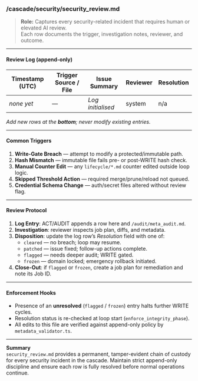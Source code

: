 <!-- @meta {
  "fileType": "audit",
  "subtype": "review",
  "purpose": "Append-only ledger of all security reviews triggered by gate violations, hash mismatches, or high-risk WRITE events.",
  "editPolicy": "appendOnly",
  "routeScope": "security",
  "linkedAudits": ["audit/meta_audit.md"]
} -->

### /cascade/security/security_review.md

> **Role:** Captures every security-related incident that requires human or elevated AI review.  
> Each row documents the trigger, investigation notes, reviewer, and outcome.

---

#### Review Log  (append-only)

| Timestamp (UTC)        | Trigger Source / File             | Issue Summary                           | Reviewer | Resolution |
|------------------------|-----------------------------------|-----------------------------------------|----------|-----------|
| _none yet_             | —                                 | _Log initialised_                       | system   | n/a       |

_Add new rows at the **bottom**; never modify existing entries._

---

#### Common Triggers

1. **Write-Gate Breach** — attempt to modify a protected/immutable path.  
2. **Hash Mismatch** — immutable file fails pre- or post-WRITE hash check.  
3. **Manual Counter Edit** — any `lifecycle/*.md` counter edited outside loop logic.  
4. **Skipped Threshold Action** — required merge/prune/reload not queued.  
5. **Credential Schema Change** — auth/secret files altered without review flag.

---

#### Review Protocol

1. **Log Entry**: ACT/AUDIT appends a row here and `/audit/meta_audit.md`.  
2. **Investigation**: reviewer inspects job plan, diffs, and metadata.  
3. **Disposition**: update the log row’s *Resolution* field with one of:  
   - `cleared` — no breach; loop may resume.  
   - `patched` — issue fixed; follow-up actions complete.  
   - `flagged` — needs deeper audit; WRITE gated.  
   - `frozen` — domain locked; emergency rollback initiated.  
4. **Close-Out**: if `flagged` or `frozen`, create a job plan for remediation and note its Job ID.

---

#### Enforcement Hooks

- Presence of an **unresolved** (`flagged` / `frozen`) entry halts further WRITE cycles.  
- Resolution status is re-checked at loop start (`enforce_integrity_phase`).  
- All edits to this file are verified against append-only policy by `metadata_validator.ts`.

---

**Summary**  
`security_review.md` provides a permanent, tamper-evident chain of custody for every security incident in the cascade. Maintain strict append-only discipline and ensure each row is fully resolved before normal operations continue.
